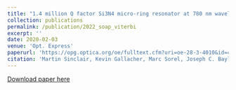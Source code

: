 ```yaml
---
title: "1.4 million Q factor Si3N4 micro-ring resonator at 780 nm wavelength for chip-scale atomic systems"
collection: publications
permalink: /publication/2022_soap_viterbi
excerpt: ''
date: 2020-02-03
venue: 'Opt. Express'
paperurl: 'https://opg.optica.org/oe/fulltext.cfm?uri=oe-28-3-4010&id=426420'
citation: 'Martin Sinclair, Kevin Gallacher, Marc Sorel, Joseph C. Bayley, Euan McBrearty, Ross W. Millar, Stefan Hild, and Douglas J. Paul, 1.4 million Q factor Si3N4 micro-ring resonator at 780 nm wavelength for chip-scale atomic systems Opt. Express 28, 4010-4020 (2020) '
---
```


[Download paper here](https://opg.optica.org/oe/fulltext.cfm?uri=oe-28-3-4010&id=426420)
